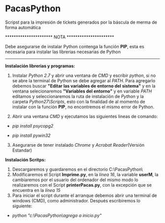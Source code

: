 # PacasPython
Scripst para la impresión de tickets generados por la báscula de merma de forma automática

********************** NOTA **********************

Debe asegurarse de instalar Python contenga la función **PIP**, esta es necesaria para instalar las librerias necesarias de Python

**************************************************

**Instalación librerias y programas:**

1. Instalar  *Python 2.7*  y abrir una ventana de *CMD* y escribir *python*, si no  se abre la terminal de Python se debe agregar al *PATH*. 
Para agregarlo debemos buscar **"Editar  las variables de entorno del sistema"** y en la  ventana selecionaremos **"Variables del entorno"**
y en variable *PATH* editamos y seleccionaremos la ruta de instalación de *Python* y la carpeta *Python27\Scripts*, esto con la finalidad
de al momento de instalar con la función **PIP**, no encontremos el mismo error de Python.

2. Abrir una ventana *CMD* y ejecutamos las siguientes lineas de comando:

* *pip install psycopg2*

* *pip install pywin32*

3. Asegurarse de tener instalado *Chrome* y *Acrobat Reader*(Versión Estandar)

**Instalación Scritps:**

1. Descargaremos y guardaremos en el directorio C:\PacasPython\
2. Modificaremos el Script **Imprime.py**, en la *línea 16*, la variable **userM**, la cambiaremos por el usuario del ordenador del mismo modo
lo realizaremos con el Script **printerPacas.py**, con la excepción que se encuentra en la *línea 15*
3. Para iniciar el script durante el arranque debemos abrir una terminal de  windows (CMD), como administrador. Después escribiremos
lo siguiente:

* *python "c:\PacasPython\agrega a inicio.py"*
